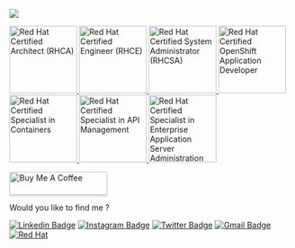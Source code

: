 [![](https://img.shields.io/badge/Senior%20Technical%20Support%20Engineer%20at%20red%20hat-ee0000?logo=red-hat&style=for-the-badge)](https://redhat.com)

<a href="https://www.credly.com/earner/earned/badge/58c17087-522c-4a4f-98a5-ca1536246123" target="_blank">
    <img src="https://images.credly.com/images/fdac57a1-cecc-4790-89da-ac5e6121fef1/image.png" alt="Red Hat Certified Architect (RHCA)" width="120" height="120">
</a>

<a href="https://www.credly.com/badges/b66e2123-d8b5-4eb4-adea-48c506921aca" target="_blank">
    <img src="https://images.credly.com/images/19c4e804-54fe-4857-b022-7cfd5520596c/image.png" alt="Red Hat Certified Engineer (RHCE)" width="120" height="120">
</a>

<a href="https://www.credly.com/badges/7f8c8d26-f7eb-4427-a1e9-04e395a39073" target="_blank">
    <img src="https://images.credly.com/images/572de0ba-2c59-4816-a59d-b0e1687e45ee/image.png" alt="Red Hat Certified System Administrator (RHCSA)" width="120" height="120">
</a>
<a href="https://www.credly.com/badges/f3902591-4c17-4c58-aa08-c4d325be7eb5" target="_blank">
    <img src="https://images.credly.com/images/f7107c13-ff27-467c-ac8e-ba4ba609050b/image.png" alt="Red Hat Certified OpenShift Application Developer" width="120" height="120">
</a>
<a href="https://www.credly.com/badges/879db7d5-914c-468e-8e28-7599733b38f7" target="_blank">
    <img src="https://images.credly.com/images/272f17b3-2eb9-4e5f-aa3c-66c6b137fb27/image.png" alt="Red Hat Certified Specialist in Containers" width="120" height="120">
</a>
<a href="https://www.credly.com/badges/1ed56aab-d8a0-4feb-bc97-d1d74065125f" target="_blank">
    <img src="https://images.credly.com/images/6eb5499c-cf76-4837-ac72-6a254139af1a/image.png" alt="Red Hat Certified Specialist in API Management" width="120" height="120">
</a>
<a href="https://www.credly.com/badges/81dae6ce-83ae-4164-a212-f9cae5766772" target="_blank">
    <img src="https://images.credly.com/images/8a758b1b-7565-4971-b4a4-779ecc6f782b/image.png" alt="Red Hat Certified Specialist in Enterprise Application Server Administration" width="120" height="120">
</a>


<a href="https://www.buymeacoffee.com/gabrielpadilh4" target="_blank"><img src="https://www.buymeacoffee.com/assets/img/custom_images/orange_img.png" alt="Buy Me A Coffee" style="height: 41px !important;width: 174px !important;box-shadow: 0px 3px 2px 0px rgba(190, 190, 190, 0.5) !important;-webkit-box-shadow: 0px 3px 2px 0px rgba(190, 190, 190, 0.5) !important;" ></a>


Would you like to find me ?

[![Linkedin Badge](https://img.shields.io/badge/-LinkedIn-blue?style=flat-square&logo=Linkedin&logoColor=white&link=https://www.linkedin.com/in/gabriel-padilha/)](https://www.linkedin.com/in/gabriel-padilha/)
[![Instagram Badge](https://img.shields.io/badge/-Instagram-red?style=flat-square&logo=Instagram&logoColor=white&link=https://www.instagram.com/gabriel.padilh4/)](https://www.instagram.com/gabriel.padilh4/)
[![Twitter Badge](https://img.shields.io/badge/-Twitter-1DA1F2?style=flat-square&logo=twitter&logoColor=white&link=https://twitter.com/gabpadilh4)](https://twitter.com/gabpadilh4)
[![Gmail Badge](https://img.shields.io/badge/-Gmail-c14438?style=flat-square&logo=Gmail&logoColor=white&link=mailto:gabrielpadilhasantos@gmail.com)](mailto:gabrielpadilhasantos@gmail.com)
[![Red Hat](https://img.shields.io/badge/Red%20Hat-EE0000?style=flat-square&logo=redhat&logoColor=white&link=https://rhtapps.redhat.com/verify?certId=240-035-246)](https://rhtapps.redhat.com/verify?certId=240-035-246)
